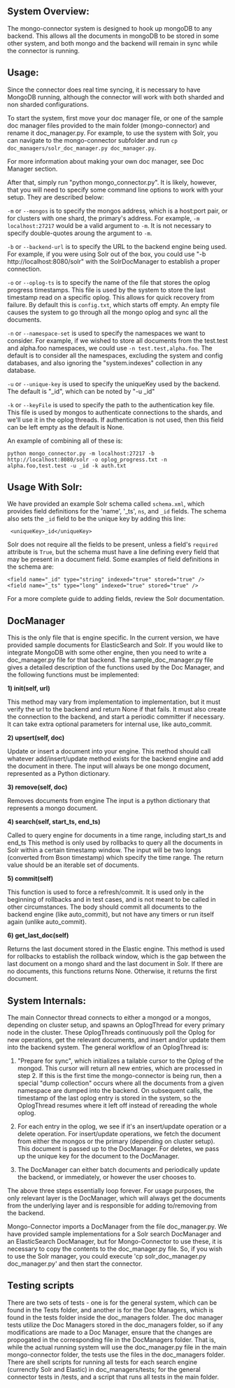 ## System Overview:

The mongo-connector system is designed to hook up mongoDB to any backend. This allows all the
documents in mongoDB to be stored in some other system, and both mongo and the backend will remain
in sync while the connector is running.

## Usage:

Since the connector does real time syncing, it is necessary to have MongoDB running, although the
connector will work with both sharded and non sharded configurations.

To start the system, first move your doc manager file, or one of the sample doc manager files provided to the main folder (mongo-connector) and rename it doc_manager.py. For example, to use the system with Solr, you can navigate to the mongo-connector subfolder and run `cp doc_managers/solr_doc_manager.py doc_manager.py`.

For more information about making your own doc manager, see Doc Manager section.

After that, simply run "python mongo_connector.py". It is likely, however, that you will need
to specify some command line options to work with your setup. They are described below:

`-m` or `--mongos` is to specify the mongos address, which is a host:port pair, or for clusters with
 one shard, the primary's address. For example, `-m localhost:27217` would be a valid argument
 to `-m`. It is not necessary to specify double-quotes aroung the argument to `-m`.

`-b` or `--backend-url` is to specify the URL to the backend engine being used. For example, if you
were using Solr out of the box, you could use "-b http://localhost:8080/solr" with the
SolrDocManager to establish a proper connection.

`-o` or `--oplog-ts` is to specify the name of the file that stores the oplog progress timestamps.
This file is used by the system to store the last timestamp read on a specific oplog. This allows
for quick recovery from failure. By default this is `config.txt`, which starts off empty. An empty
file causes the system to go through all the mongo oplog and sync all the documents.

`-n` or `--namespace-set` is used to specify the namespaces we want to consider. For example, if we
wished to store all documents from the test.test and alpha.foo namespaces, we could use
`-n test.test,alpha.foo`. The default is to consider all the namespaces, excluding the system and config
databases, and also ignoring the "system.indexes" collection in any database.

`-u` or `--unique-key` is used to specify the uniqueKey used by the backend. The default is "_id",
which can be noted by "-u _id"

`-k` or `--keyFile` is used to specify the path to the authentication key file. This file is used
by mongos to authenticate connections to the shards, and we'll use it in the oplog threads. If
authentication is not used, then this field can be left empty as the default is None.

An example of combining all of these is:

	python mongo_connector.py -m localhost:27217 -b http://localhost:8080/solr -o oplog_progress.txt -n alpha.foo,test.test -u _id -k auth.txt

## Usage With Solr:

We have provided an example Solr schema called `schema.xml`, which provides field definitions for the 'name', '_ts', `ns`, and `_id` fields. The schema also sets the `_id` field to be the unique key by adding this line:

     <uniqueKey>_id</uniqueKey>

Solr does not require all the fields to be present, unless a field's `required` attribute is `True`, but the schema must have a line defining every field that may be present in a document field. Some examples of field definitions in the schema are:

    <field name="_id" type="string" indexed="true" stored="true" />
    <field name="_ts" type="long" indexed="true" stored="true" />

For a more complete guide to adding fields, review the Solr documentation.

## DocManager

This is the only file that is engine specific. In the current version, we have provided sample
documents for ElasticSearch and Solr. If you would like to integrate MongoDB with some other engine,
then you need to write a doc_manager.py file for that backend. The sample_doc_manager.py file gives a
detailed description of the functions used by the Doc Manager, and the following functions must be
implemented:

__1) init(self, url)__

This method may vary from implementation to implementation, but it must
verify the url to the backend and return None if that fails. It must
also create the connection to the backend, and start a periodic
committer if necessary. It can take extra optional parameters for internal use, like
auto_commit.

__2) upsert(self, doc)__

Update or insert a document into your engine.
This method should call whatever add/insert/update method exists for
the backend engine and add the document in there. The input will
always be one mongo document, represented as a Python dictionary.

__3) remove(self, doc)__

Removes documents from engine
The input is a python dictionary that represents a mongo document.

__4) search(self, start_ts, end_ts)__

Called to query engine for documents in a time range, including start_ts and end_ts
This method is only used by rollbacks to query all the documents in
Solr within a certain timestamp window. The input will be two longs
(converted from Bson timestamp) which specify the time range. The
return value should be an iterable set of documents.


__5) commit(self)__

This function is used to force a refresh/commit.
It is used only in the beginning of rollbacks and in test cases, and is
not meant to be called in other circumstances. The body should commit
all documents to the backend engine (like auto_commit), but not have
any timers or run itself again (unlike auto_commit).

__6) get_last_doc(self)__

Returns the last document stored in the Elastic engine.
This method is used for rollbacks to establish the rollback window,
which is the gap between the last document on a mongo shard and the
last document in Solr. If there are no documents, this functions
returns None. Otherwise, it returns the first document.


## System Internals:

The main Connector thread connects to either a mongod or a mongos, depending on cluster setup, and
spawns an OplogThread for every primary node in the cluster. These OplogThreads continuously poll
the Oplog for new operations, get the relevant documents, and insert and/or update them into the
backend system. The general workflow of an OplogThread is:

1. "Prepare for sync", which initializes a tailable cursor to the Oplog of the mongod. This cursor
    will return all new entries, which are processed in step 2. If this is the first time the
    mongo-connector is being run, then a special "dump collection" occurs where all the documents
    from a given namespace are dumped into the backend. On subsequent calls, the timestamp of the
    last oplog entry is stored in the system, so the OplogThread resumes where it left off instead
    of rereading  the whole oplog.

2. For each entry in the oplog, we see if it's an insert/update operation or a delete operation.
   For insert/update operations, we fetch the document from either the mongos or the primary
   (depending on cluster setup). This document is passed up to the DocManager. For deletes, we pass
   up the unique key for the document to the DocManager.

3. The DocManager can either batch documents and periodically update the backend, or immediately,
   or however the user chooses to.

The above three steps essentially loop forever. For usage purposes, the only relevant layer is the
DocManager, which will always get the documents from the underlying layer and is responsible for
adding to/removing from the backend.

Mongo-Connector imports a DocManager from the file doc_manager.py. We have provided sample
implementations for a Solr search DocManager and an ElasticSearch DocManager, but for
Mongo-Connector to use these, it is necessary to copy the contents to the doc_manager.py file. So,
if you wish to use the Solr manager, you could execute 'cp solr_doc_manager.py doc_manager.py' and
then start the connector.

## Testing scripts

There are two sets of tests - one is for the general system, which can be found in the Tests folder, and another is for
the Doc Managers, which is found in the tests folder inside the doc_managers folder. The doc manager tests utilize
the Doc Managers stored in the doc_managers folder, so if any modifications are made to a Doc Manager, ensure that the
changes are propogated in the corresponding file in the DocManagers folder. That is, while the actual running
system will use the doc_manager.py file in the main mongo-connector folder, the tests use the files in the
doc_managers folder.
There are shell scripts for running all tests for each search engine (currenctly Solr and Elastic) in doc_managers/tests;
for the general connector tests in /tests, and a script that runs all tests in the main folder.
